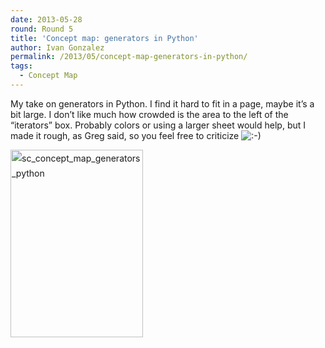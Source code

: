 ```yaml
---
date: 2013-05-28
round: Round 5
title: 'Concept map: generators in Python'
author: Ivan Gonzalez
permalink: /2013/05/concept-map-generators-in-python/
tags:
  - Concept Map
---
```

My take on generators in Python. I find it hard to fit in a page, maybe it&#8217;s a bit large. I don&#8217;t like much how crowded is the area to the left of the &#8220;iterators&#8221; box. Probably colors or using a larger sheet would help, but I made it rough, as Greg said, so you feel free to criticize <img src="http://localhost:8080/wp-includes/images/smilies/icon_smile.gif" alt=":-)" class="wp-smiley" />

<a style="line-height: 24px;" href="/software-carpentry-training-website/uploads/2013/05/sc_concept_map_generators_python.jpg"><img class="alignnone size-medium wp-image-2865" alt="sc_concept_map_generators_python" src="/software-carpentry-training-website/uploads/2013/05/sc_concept_map_generators_python-212x300.jpg" width="212" height="300" /></a>
